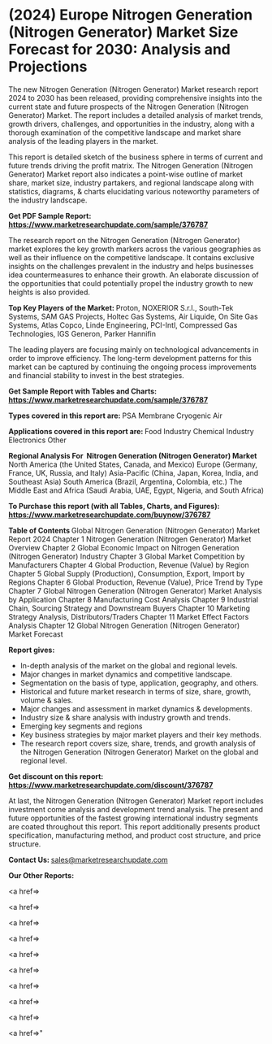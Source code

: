 # (2024) Europe Nitrogen Generation (Nitrogen Generator) Market Size Forecast for 2030: Analysis and Projections

The new Nitrogen Generation (Nitrogen Generator) Market research report 2024 to 2030 has been released, providing comprehensive insights into the current state and future prospects of the Nitrogen Generation (Nitrogen Generator) Market. The report includes a detailed analysis of market trends, growth drivers, challenges, and opportunities in the industry, along with a thorough examination of the competitive landscape and market share analysis of the leading players in the market.

This report is detailed sketch of the business sphere in terms of current and future trends driving the profit matrix. The Nitrogen Generation (Nitrogen Generator) Market report also indicates a point-wise outline of market share, market size, industry partakers, and regional landscape along with statistics, diagrams, &amp; charts elucidating various noteworthy parameters of the industry landscape.

<strong><b>Get PDF Sample Report: <a href=https://www.marketresearchupdate.com/sample/376787>https://www.marketresearchupdate.com/sample/376787</a></b></strong>

The research report on the Nitrogen Generation (Nitrogen Generator) market explores the key growth markers across the various geographies as well as their influence on the competitive landscape. It contains exclusive insights on the challenges prevalent in the industry and helps businesses idea countermeasures to enhance their growth. An elaborate discussion of the opportunities that could potentially propel the industry growth to new heights is also provided.

<strong><b>Top Key Players of the Market:
</b></strong>Proton, NOXERIOR S.r.l., South-Tek Systems, SAM GAS Projects, Holtec Gas Systems, Air Liquide, On Site Gas Systems, Atlas Copco, Linde Engineering, PCI-Intl, Compressed Gas Technologies, IGS Generon, Parker Hannifin<strong><b>
</b></strong>

The leading players are focusing mainly on technological advancements in order to improve efficiency. The long-term development patterns for this market can be captured by continuing the ongoing process improvements and financial stability to invest in the best strategies.

<strong><b>Get Sample Report with Tables and Charts: <a href=https://www.marketresearchupdate.com/sample/376787>https://www.marketresearchupdate.com/sample/376787</a></b></strong>

<strong><b>Types covered in this report are:
</b></strong>PSA
Membrane
Cryogenic Air<strong><b>
</b></strong>

<strong><b>Applications covered in this report are:
</b></strong>Food Industry
Chemical Industry
Electronics
Other<strong><b>
</b></strong>

<strong><b>Regional Analysis For  Nitrogen Generation (Nitrogen Generator) Market</b></strong><strong><b>
</b></strong>North America (the United States, Canada, and Mexico)
Europe (Germany, France, UK, Russia, and Italy)
Asia-Pacific (China, Japan, Korea, India, and Southeast Asia)
South America (Brazil, Argentina, Colombia, etc.)
The Middle East and Africa (Saudi Arabia, UAE, Egypt, Nigeria, and South Africa)

<strong><b>To Purchase this report (with all Tables, Charts, and Figures): <a href=https://www.marketresearchupdate.com/buynow/376787>https://www.marketresearchupdate.com/buynow/376787</a></b></strong>

<strong><b>Table of Contents</b></strong><strong><b>
</b></strong>Global Nitrogen Generation (Nitrogen Generator) Market Report 2024
Chapter 1 Nitrogen Generation (Nitrogen Generator) Market Overview
Chapter 2 Global Economic Impact on Nitrogen Generation (Nitrogen Generator) Industry
Chapter 3 Global Market Competition by Manufacturers
Chapter 4 Global Production, Revenue (Value) by Region
Chapter 5 Global Supply (Production), Consumption, Export, Import by Regions
Chapter 6 Global Production, Revenue (Value), Price Trend by Type
Chapter 7 Global Nitrogen Generation (Nitrogen Generator) Market Analysis by Application
Chapter 8 Manufacturing Cost Analysis
Chapter 9 Industrial Chain, Sourcing Strategy and Downstream Buyers
Chapter 10 Marketing Strategy Analysis, Distributors/Traders
Chapter 11 Market Effect Factors Analysis
Chapter 12 Global Nitrogen Generation (Nitrogen Generator) Market Forecast

<strong><b>Report gives:</b></strong>

- In-depth analysis of the market on the global and regional levels.
- Major changes in market dynamics and competitive landscape.
- Segmentation on the basis of type, application, geography, and others.
- Historical and future market research in terms of size, share, growth, volume &amp; sales.
- Major changes and assessment in market dynamics &amp; developments.
- Industry size &amp; share analysis with industry growth and trends.
- Emerging key segments and regions
- Key business strategies by major market players and their key methods.
- The research report covers size, share, trends, and growth analysis of the Nitrogen Generation (Nitrogen Generator) Market on the global and regional level.

<strong><b>Get discount on this report: <a href=https://www.marketresearchupdate.com/discount/376787>https://www.marketresearchupdate.com/discount/376787</a></b></strong>

At last, the Nitrogen Generation (Nitrogen Generator) Market report includes investment come analysis and development trend analysis. The present and future opportunities of the fastest growing international industry segments are coated throughout this report. This report additionally presents product specification, manufacturing method, and product cost structure, and price structure.

<strong><b>Contact Us:
</b></strong>sales@marketresearchupdate.com

<strong>Our Other Reports:</strong>

<a href=></a>

<a href=></a>

<a href=></a>

<a href=></a>

<a href=></a>

<a href=></a>

<a href=></a>

<a href=></a>

<a href=></a>

<a href=></a>"

